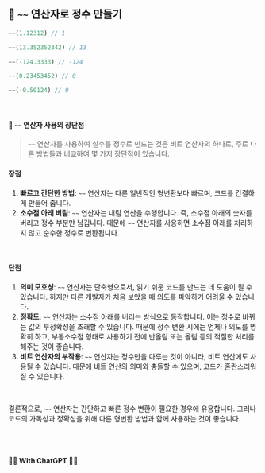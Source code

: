 ## 🤿 `~~` 연산자로 정수 만들기

```javascript
~~(1.12312) // 1

~~(13.352352342) // 13

~~(-124.3333) // -124

~~(0.23453452) // 0

~~(-0.50124) // 0
```

<br>

####  📌 `~~` 연산자 사용의 장단점

>  `~~` 연산자를 사용하여 실수를 정수로 만드는 것은 비트 연산자의 하나로, 주로 다른 방법들과 비교하여 몇 가지 장단점이 있습니다.

#### 장점

1. **빠르고 간단한 방법**: `~~` 연산자는 다른 일반적인 형변환보다 빠르며, 코드를 간결하게 만들어 줍니다.
2. **소수점 아래 버림**: `~~` 연산자는 내림 연산을 수행합니다. 즉, 소수점 아래의 숫자를 버리고 정수 부분만 남깁니다. 때문에 `~~` 연산자를 사용하면 소수점 아래를 처리하지 않고 순수한 정수로 변환됩니다.

<br>

#### 단점

1. **의미 모호성**: `~~` 연산자는 단축형으로서, 읽기 쉬운 코드를 만드는 데 도움이 될 수 있습니다. 하지만 다른 개발자가 처음 보았을 때 의도를 파악하기 어려울 수 있습니다.
2. **정확도**: `~~` 연산자는 소수점 아래를 버리는 방식으로 동작합니다. 이는 정수로 바뀌는 값의 부정확성을 초래할 수 있습니다. 때문에 정수 변환 시에는 언제나 의도를 명확히 하고, 부동소수점 형태로 사용하기 전에 반올림 또는 올림 등의 적절한 처리를 해주는 것이 좋습니다.
3. **비트 연산자의 부작용**: `~~` 연산자는 정수만을 다루는 것이 아니라, 비트 연산에도 사용될 수 있습니다. 때문에 비트 연산의 의미와 충돌할 수 있으며, 코드가 혼란스러워질 수 있습니다.

<br>

 결론적으로, `~~` 연산자는 간단하고 빠른 정수 변환이 필요한 경우에 유용합니다. 그러나 코드의 가독성과 정확성을 위해 다른 형변환 방법과 함께 사용하는 것이 좋습니다.

<br>

<br>

#### 🤹‍♀️ With ChatGPT 🤹‍♀️

<br>